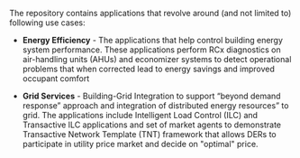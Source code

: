 The repository contains applications that revolve around (and not limited to) following use cases:

- **Energy Efficiency** - The applications that help control building energy system performance. These applications perform RCx diagnostics on 
air-handling units (AHUs) and economizer systems to detect operational problems that when corrected lead to energy 
savings and improved occupant comfort

- **Grid Services** - Building-Grid Integration to support “beyond demand response” approach and integration of distributed energy resources” to grid. 
The applications include Intelligent Load Control (ILC) and Transactive ILC applications and set of market agents to 
demonstrate Transactive Network Template (TNT) framework that allows DERs to participate in utility price market and decide on "optimal" price.


